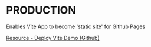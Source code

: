 # PRODUCTION
Enables Vite App to become 'static site' for Github Pages

[Resource - Deploy Vite Demo (Github)]([https://link-url-here.org](https://github.com/sitek94/vite-deploy-demo)https://github.com/sitek94/vite-deploy-demo)
